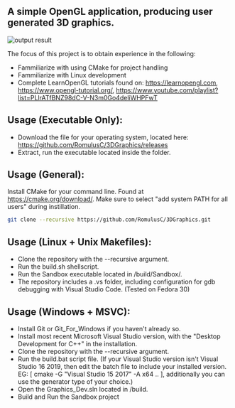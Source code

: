 ## A simple OpenGL application, producing user generated 3D graphics.

![output result](Example.gif)

The focus of this project is to obtain experience in the following:
* Fammiliarize with using CMake for project handling
* Fammiliarize with Linux development
* Complete LearnOpenGL tutorials found on: https://learnopengl.com, https://www.opengl-tutorial.org/, https://www.youtube.com/playlist?list=PLlrATfBNZ98dC-V-N3m0Go4deliWHPFwT
## Usage (Executable Only):
* Download the file for your operating system, located here: https://github.com/RomulusC/3DGraphics/releases
* Extract, run the executable located inside the folder.
## Usage (General):
Install CMake for your command line. Found at https://cmake.org/download/. Make sure to select "add system PATH for all users" during instillation.
```bash
git clone --recursive https://github.com/RomulusC/3DGraphics.git
```
## Usage (Linux + Unix Makefiles):
* Clone the repository with the --recursive argument. 
* Run the build.sh shellscript.
* Run the Sandbox executable located in /build/Sandbox/.
* The repository includes a .vs folder, including configuration for gdb debugging with Visual Studio Code. (Tested on Fedora 30) 
## Usage (Windows + MSVC):
* Install Git or Git_For_Windows if you haven't already so. 
* Install most recent Microsoft Visual Studio version, with the "Desktop Development for C++" in the installation. 
* Clone the repository with the --recursive argument. 
* Run the build.bat script file. (If your Visual Studio version isn't Visual Studio 16 2019, then edit the batch file to include your installed version. EG: [ cmake -G "Visual Studio 15 2017" -A x64 .. ], additionally you can use the generator type of your choice.)
* Open the Graphics_Dev.sln located in /build.
* Build and Run the Sandbox project